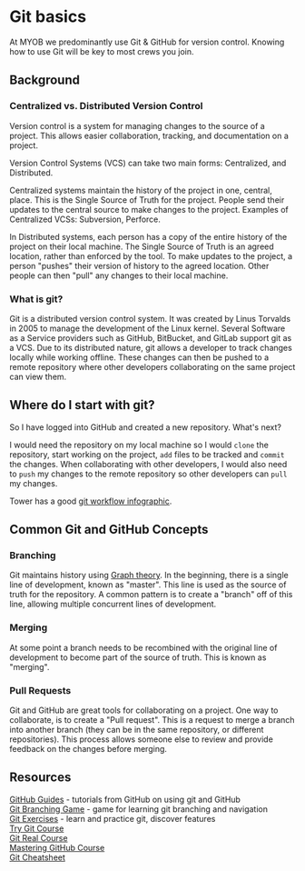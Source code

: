 # Git basics

At MYOB we predominantly use Git & GitHub for version control. Knowing how to use Git will be key to most crews you join.

## Background

### Centralized vs. Distributed Version Control

Version control is a system for managing changes to the source of a project. This allows easier collaboration, tracking, and documentation on a project. 

Version Control Systems (VCS) can take two main forms: Centralized, and Distributed. 

Centralized systems maintain the history of the project in one, central, place. This is the Single Source of Truth for the project. People send their updates to the central source to make changes to the project. Examples of Centralized VCSs: Subversion, Perforce.

In Distributed systems, each person has a copy of the entire history of the project on their local machine. The Single Source of Truth is an agreed location, rather than enforced by the tool. To make updates to the project, a person "pushes" their version of history to the agreed location. Other people can then "pull" any changes to their local machine.

### What is git?

Git is a distributed version control system. It was created by Linus Torvalds in 2005 to manage the development of the Linux kernel. Several Software as a Service providers such as GitHub, BitBucket, and GitLab support git as a VCS. Due to its distributed nature, git allows a developer to track changes locally while working offline. These changes can then be pushed to a remote repository where other developers collaborating on the same project can view them.

## Where do I start with git?

So I have logged into GitHub and created a new repository. What's next?

I would need the repository on my local machine so I would `clone` the repository, start working on the project, `add` files to be tracked and `commit` the changes. When collaborating with other developers, I would also need to `push` my changes to the remote repository so other developers can `pull` my changes.

Tower has a good [git workflow infographic](https://www.git-tower.com/blog/workflow-of-git/).

## Common Git and GitHub Concepts

### Branching

Git maintains history using [Graph theory](https://en.wikipedia.org/wiki/Graph_theory). In the beginning, there is a single line of development, known as "master". This line is used as the source of truth for the repository. A common pattern is to create a "branch" off of this line, allowing multiple concurrent lines of development.

### Merging

At some point a branch needs to be recombined with the original line of development to become part of the source of truth. This is known as "merging".

### Pull Requests

Git and GitHub are great tools for collaborating on a project. One way to collaborate, is to create a "Pull request". This is a request to merge a branch into another branch (they can be in the same repository, or different repositories). This process allows someone else to review and provide feedback on the changes before merging.

## Resources

[GitHub Guides](https://guides.github.com/) - tutorials from GitHub on using git and GitHub  
[Git Branching Game](http://pcottle.github.io/learnGitBranching/) - game for learning git branching and navigation  
[Git Exercises](https://gitexercises.fracz.com/) - learn and practice git, discover features  
[Try Git Course](https://www.codeschool.com/courses/try-git)  
[Git Real Course]( https://www.codeschool.com/courses/git-real)  
[Mastering GitHub Course](https://www.codeschool.com/courses/mastering-github)  
[Git Cheatsheet](https://ndpsoftware.com/git-cheatsheet.html)

